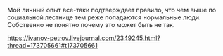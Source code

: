 Мой личный опыт все-таки подтверждает правило, что чем выше по социальной лестнице тем реже попадаются нормальные люди. Собственно не понятно почему это может быть не так.

https://ivanov-petrov.livejournal.com/2349245.html?thread=173705661#t173705661